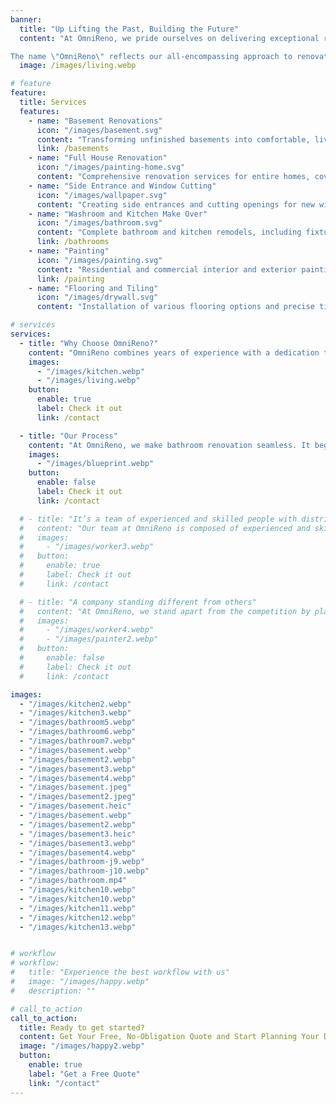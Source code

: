 ```yaml
---
banner:
  title: "Up Lifting the Past, Building the Future"
  content: "At OmniReno, we pride ourselves on delivering exceptional renovations you can trust. With a commitment to quality craftsmanship and transparent communication, we transform your home with integrity and care. Whether it's a kitchen, bathroom, basement or any other renovation, trust us to bring your vision to life with precision and professionalism.<br><br>

The name \"OmniReno\" reflects our all-encompassing approach to renovations. \"Omni\" means \"all\" or \"for everyone,\" highlighting our dedication to meeting all your renovation needs, no matter the size or scope of the project. Omni is for all, and all kinds of renovations."
  image: /images/living.webp

# feature
feature:
  title: Services
  features:
    - name: "Basement Renovations"
      icon: "/images/basement.svg"
      content: "Transforming unfinished basements into comfortable, livable spaces."
      link: /basements
    - name: "Full House Renovation"
      icon: "/images/painting-home.svg"
      content: "Comprehensive renovation services for entire homes, covering all aspects from start to finish."
    - name: "Side Entrance and Window Cutting"
      icon: "/images/wallpaper.svg"
      content: "Creating side entrances and cutting openings for new windows with precision."
    - name: "Washroom and Kitchen Make Over"
      icon: "/images/bathroom.svg"
      content: "Complete bathroom and kitchen remodels, including fixtures, tile work, and cabinetry."
      link: /bathrooms
    - name: "Painting"
      icon: "/images/painting.svg"
      content: "Residential and commercial interior and exterior painting, including walls, ceilings, trim, and doors."
      link: /painting
    - name: "Flooring and Tiling"
      icon: "/images/drywall.svg"
      content: "Installation of various flooring options and precise tile work for all surfaces."

# services
services:
  - title: "Why Choose OmniReno?"
    content: "OmniReno combines years of experience with a dedication to quality, ensuring your bathroom renovation is handled with care and precision. We use top-tier materials and work closely with you to deliver a beautiful, functional space that exceeds expectations, on time and within budget."
    images:
      - "/images/kitchen.webp"
      - "/images/living.webp"
    button:
      enable: true
      label: Check it out
      link: /contact

  - title: "Our Process"
    content: "At OmniReno, we make bathroom renovation seamless. It begins with a personalized consultation to understand your vision, followed by expert design and detailed planning. Our skilled team then brings your ideas to life with precision and care, ensuring minimal disruption. We finish with a thorough inspection, leaving you with a beautifully transformed bathroom, ready for you to enjoy."
    images:
      - "/images/blueprint.webp"
    button:
      enable: false
      label: Check it out
      link: /contact

  # - title: "It’s a team of experienced and skilled people with distributions"
  #   content: "Our team at OmniReno is composed of experienced and skilled professionals, each bringing their unique expertise to every project. With specialists in design, construction, and project management, we ensure that every aspect of your renovation is handled with precision and care. Our distributed approach allows us to streamline the process, combining the strengths of our team members to deliver exceptional results that meet your exact needs and expectations."
  #   images:
  #     - "/images/worker3.webp"
  #   button:
  #     enable: true
  #     label: Check it out
  #     link: /contact

  # - title: "A company standing different from others"
  #   content: "At OmniReno, we stand apart from the competition by placing trust and customer satisfaction at the heart of everything we do. Our commitment to integrity means you can count on us to deliver honest, transparent service from start to finish. We prioritize your needs, ensuring that every project reflects your vision and exceeds your expectations. With OmniReno, you’re not just another client—you’re a valued partner in creating a space you’ll love for years to come."
  #   images:
  #     - "/images/worker4.webp"
  #     - "/images/painter2.webp"
  #   button:
  #     enable: false
  #     label: Check it out
  #     link: /contact

images:
  - "/images/kitchen2.webp"
  - "/images/kitchen3.webp"
  - "/images/bathroom5.webp"
  - "/images/bathroom6.webp"
  - "/images/bathroom7.webp"
  - "/images/basement.webp"
  - "/images/basement2.webp"
  - "/images/basement3.webp"
  - "/images/basement4.webp"
  - "/images/basement.jpeg"
  - "/images/basement2.jpeg"
  - "/images/basement.heic"
  - "/images/basement.webp"
  - "/images/basement2.webp"
  - "/images/basement3.heic"
  - "/images/basement3.webp"
  - "/images/basement4.webp"
  - "/images/bathroom-j9.webp"
  - "/images/bathroom-j10.webp"
  - "/images/bathroom.mp4"
  - "/images/kitchen10.webp"
  - "/images/kitchen10.webp"
  - "/images/kitchen11.webp"
  - "/images/kitchen12.webp"
  - "/images/kitchen13.webp"


# workflow
# workflow:
#   title: "Experience the best workflow with us"
#   image: "/images/happy.webp"
#   description: ""

# call_to_action
call_to_action:
  title: Ready to get started?
  content: Get Your Free, No-Obligation Quote and Start Planning Your Dream Space Now!
  image: "/images/happy2.webp"
  button:
    enable: true
    label: "Get a Free Quote"
    link: "/contact"
---
```

